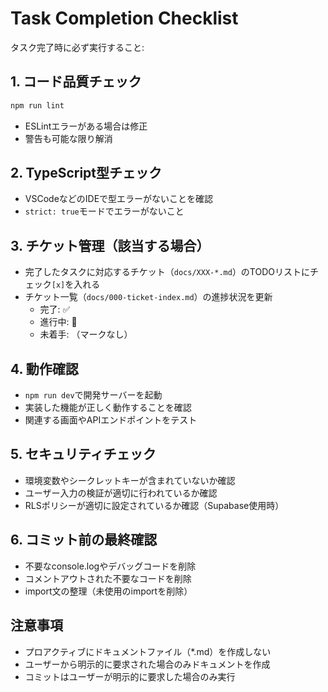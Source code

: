 # Task Completion Checklist

タスク完了時に必ず実行すること:

## 1. コード品質チェック
```bash
npm run lint
```
- ESLintエラーがある場合は修正
- 警告も可能な限り解消

## 2. TypeScript型チェック
- VSCodeなどのIDEで型エラーがないことを確認
- `strict: true`モードでエラーがないこと

## 3. チケット管理（該当する場合）
- 完了したタスクに対応するチケット（`docs/XXX-*.md`）のTODOリストにチェック`[x]`を入れる
- チケット一覧（`docs/000-ticket-index.md`）の進捗状況を更新
  - 完了: ✅
  - 進行中: 🔄
  - 未着手: （マークなし）

## 4. 動作確認
- `npm run dev`で開発サーバーを起動
- 実装した機能が正しく動作することを確認
- 関連する画面やAPIエンドポイントをテスト

## 5. セキュリティチェック
- 環境変数やシークレットキーが含まれていないか確認
- ユーザー入力の検証が適切に行われているか確認
- RLSポリシーが適切に設定されているか確認（Supabase使用時）

## 6. コミット前の最終確認
- 不要なconsole.logやデバッグコードを削除
- コメントアウトされた不要なコードを削除
- import文の整理（未使用のimportを削除）

## 注意事項
- プロアクティブにドキュメントファイル（*.md）を作成しない
- ユーザーから明示的に要求された場合のみドキュメントを作成
- コミットはユーザーが明示的に要求した場合のみ実行